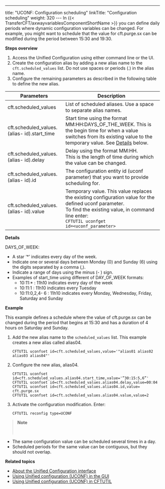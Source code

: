 ---
title: "UCONF: Configuration scheduling"
linkTitle: "Configuration scheduling"
weight: 320
--- In {{< TransferCFT/axwayvariablesComponentShortName  >}} you can define daily periods where dynamic configuration variables can be changed. For example, you might want to schedule that the value for cft.purge.sx can be modified during the period between 15:30 and 19:30.

****Steps overview****

1. Access the Unified Configuration using either command line or the UI.
1. Create the configuration alias by adding a new alias name to the `cft.scheduled_values` list. Do not use spaces or periods (.) in the alias name.
1. Configure the remaining parameters as described in the following table to define the new alias.

| Parameters  | Description  |
| --- | --- |
| cft.scheduled_values  | List of scheduled aliases. Use a space to separate alias names.  |
| cft.scheduled_values.(alias- id).start_time  | Start time using the format MM:HH:DAYS_OF_THE_WEEK. This is the begin time for when a value switches from its existing value to the temporary value. See [Details](#Details,%20days) below.  |
| cft.scheduled_values.(alias- id).delay  | Delay using the format MM:HH.<br/> This is the length of time during which the value can be changed. |
| cft.scheduled_values.(alias- id).id  | The configuration entity id (uconf parameter) that you want to provide scheduling for.  |
| cft.scheduled_values.(alias- id).value  | Temporary value. This value replaces the existing configuration value for the defined uconf parameter.<br/> To find the existing value, in command line enter:<br/> <code>CFTUTIL uconfget id=&lt;uconf_parameter&gt;</code> |

****<span id="Details, days"></span>Details****

DAYS_OF_WEEK:

- A star ‘\*’ indicates every day of the week.
- Indicate one or several days between Monday (0) and Sunday (6) using the digits separated by a comma (,).
- Indicate a range of days using the minus (- ) sign.
- Examples of start_time using different of DAY_OF_WEEK formats:
    - 10:11:\* : 11h10 indicates every day of the week
    - 10:11:1 : 11h10 indicates every Tuesday
    - 10:11:0,2,4- 6 : 11h10 indicates every Monday, Wednesday, Friday, Saturday and Sunday

****Example****

This example defines a schedule where the value of cft.purge.sx can be changed during the period that begins at 15:30 and has a duration of 4 hours on Saturday and Sunday.

1. Add the new alias name to the `scheduled_values` list. This example creates a new alias called alias04.
    ```
    CFTUTIL uconfset id=cft.scheduled_values,value='"alias01 alias02 alias03 alias04"'
    ```
1. Configure the new alias, alias04.
    ```
    CFTUTIL uconfset id=cft.scheduled_values.alias04.start_time,value='”30:15:5,6”'
    CFTUTIL uconfset id=cft.scheduled_values.alias04.delay,value=00:04
    CFTUTIL uconfset id=cft.scheduled_values.alias04.id,value= cft.purge.sx
    CFTUTIL uconfset id=cft.scheduled_values.alias04.value,value=2
    ```
1. Activate the configuration modification. Enter:
    ```
    CFTUTIL reconfig type=UCONF
    ```

> **Note**
>
>  

- The same configuration value can be scheduled several times in a day.
- Scheduled periods for the same value can be contiguous, but they should not overlap.

****Related topics****

- [About the Unified Configuration interface](../)
- [Using Unified configuration (UCONF) in the GUI](../uconf_userinterface)
- [Using Unified configuration (UCONF) in CFTUTIL](../uconf_w_cftutil)
